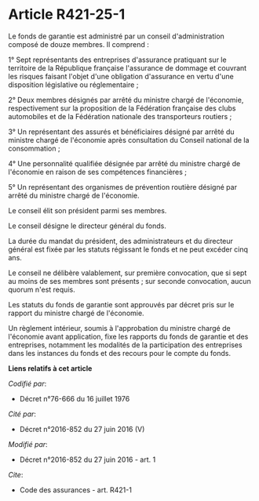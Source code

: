 # Article R421-25-1

Le fonds de garantie est administré par un conseil d'administration composé de douze membres. Il comprend :

1° Sept représentants des entreprises d'assurance pratiquant sur le territoire de la République française l'assurance de
dommage et couvrant les risques faisant l'objet d'une obligation d'assurance en vertu d'une disposition législative ou
réglementaire ;

2° Deux membres désignés par arrêté du ministre chargé de l'économie, respectivement sur la proposition de la Fédération
française des clubs automobiles et de la Fédération nationale des transporteurs routiers ;

3° Un représentant des assurés et bénéficiaires désigné par arrêté du ministre chargé de l'économie après consultation du
Conseil national de la consommation ;

4° Une personnalité qualifiée désignée par arrêté du ministre chargé de l'économie en raison de ses compétences financières ;

5° Un représentant des organismes de prévention routière désigné par arrêté du ministre chargé de l'économie. 

Le conseil élit son président parmi ses membres. 

Le conseil désigne le directeur général du fonds. 

La durée du mandat du président, des administrateurs et du directeur général est fixée par les statuts régissant le fonds et
ne peut excéder cinq ans. 

Le conseil ne délibère valablement, sur première convocation, que si sept au moins de ses membres sont présents ; sur seconde
convocation, aucun quorum n'est requis.  

Les statuts du fonds de garantie sont approuvés par décret pris sur le rapport du ministre chargé de l'économie. 

Un règlement intérieur, soumis à l'approbation du ministre chargé de l'économie avant application, fixe les rapports du fonds
de garantie et des entreprises, notamment les modalités de la participation des entreprises dans les instances du fonds et
des recours pour le compte du fonds.

**Liens relatifs à cet article**

_Codifié par_:

  - Décret n°76-666 du 16 juillet 1976

_Cité par_:

  - Décret n°2016-852 du 27 juin 2016 (V)

_Modifié par_:

  - Décret n°2016-852 du 27 juin 2016 - art. 1

_Cite_:

  - Code des assurances - art. R421-1
